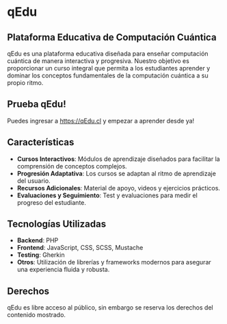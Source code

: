 # qEdu
## Plataforma Educativa de Computación Cuántica

qEdu es una plataforma educativa diseñada para enseñar computación cuántica de manera interactiva y progresiva. Nuestro objetivo es proporcionar un curso integral que permita a los estudiantes aprender y dominar los conceptos fundamentales de la computación cuántica a su propio ritmo.

## Prueba qEdu!

Puedes ingresar a https://qEdu.cl y empezar a aprender desde ya!

## Características

- **Cursos Interactivos**: Módulos de aprendizaje diseñados para facilitar la comprensión de conceptos complejos.
- **Progresión Adaptativa**: Los cursos se adaptan al ritmo de aprendizaje del usuario.
- **Recursos Adicionales**: Material de apoyo, videos y ejercicios prácticos.
- **Evaluaciones y Seguimiento**: Test y evaluaciones para medir el progreso del estudiante.

## Tecnologías Utilizadas

- **Backend**: PHP
- **Frontend**: JavaScript, CSS, SCSS, Mustache
- **Testing**: Gherkin
- **Otros**: Utilización de librerías y frameworks modernos para asegurar una experiencia fluida y robusta.

## Derechos 

qEdu es libre acceso al público, sin embargo se reserva los derechos del contenido mostrado.

